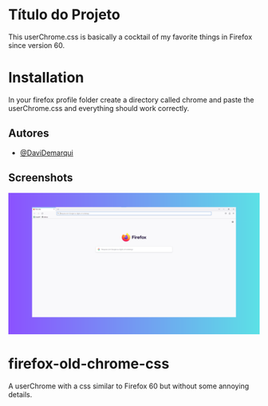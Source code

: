 
# Título do Projeto

This userChrome.css is basically a cocktail of my favorite things in Firefox since version 60.

# Installation

In your firefox profile folder create a directory called chrome and paste the userChrome.css and everything should work correctly. 


## Autores

- [@DaviDemarqui](https://github.com/DaviDemarqui)


## Screenshots

![App Screenshot](print.png)

# firefox-old-chrome-css
A userChrome with a css similar to Firefox 60 but without some annoying details.
